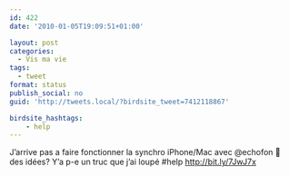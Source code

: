 ```yaml
---
id: 422
date: '2010-01-05T19:09:51+01:00'

layout: post
categories:
  - Vis ma vie
tags:
  - tweet
format: status
publish_social: no
guid: 'http://tweets.local/?birdsite_tweet=7412118867'

birdsite_hashtags:
    - help
---
```


J’arrive pas a faire fonctionner la synchro iPhone/Mac avec @echofon 🙁 des idées? Y’a p-e un truc que j’ai loupé #help http://bit.ly/7JwJ7x